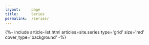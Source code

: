 ```yaml
---
layout:     page
title:      Series
permalink:  /series/
---
```


<div class="layout--articles">
  <section class="my-5">
    {%- include article-list.html articles=site.series type='grid' size='md' cover_type='background' -%}
  </section>
</div>
